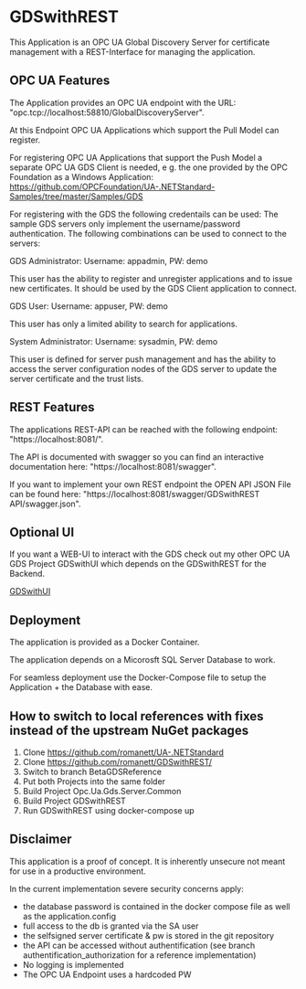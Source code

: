 # GDSwithREST

This Application is an OPC UA Global Discovery Server for certificate management with a REST-Interface for managing the application.

## OPC UA Features

The Application provides an OPC UA endpoint with the URL: "opc.tcp://localhost:58810/GlobalDiscoveryServer".

At this Endpoint OPC UA Applications which support the Pull Model can register.

For registering OPC UA Applications that support the Push Model a separate OPC UA GDS Client is needed, e g. the one provided by the OPC Foundation as a Windows Application:
https://github.com/OPCFoundation/UA-.NETStandard-Samples/tree/master/Samples/GDS

For registering with the GDS the following credentails can be used:
The sample GDS servers only implement the username/password authentication. The following combinations can be used to connect to the servers:

GDS Administrator:
Username: appadmin, PW: demo

This user has the ability to register and unregister applications and to issue new certificates. It should be used by the GDS Client application to connect.

GDS User:
Username: appuser, PW: demo

This user has only a limited ability to search for applications.

System Administrator:
Username: sysadmin, PW: demo

This user is defined for server push management and has the ability to access the server configuration nodes of the GDS server to update the server certificate and the trust lists.

## REST Features

The applications REST-API can be reached with the following endpoint: "https://localhost:8081/".

The API is documented with swagger so you can find an interactive documentation here: "https://localhost:8081/swagger".

If you want to implement your own REST endpoint the OPEN API JSON File can be found here: "https://localhost:8081/swagger/GDSwithREST API/swagger.json".

## Optional UI
If you want a WEB-UI to interact with the GDS check out my other OPC UA GDS Project GDSwithUI which depends on the GDSwithREST for the Backend.

[GDSwithUI](https://github.com/romanett/GDSwithUI/)

## Deployment

The application is provided as a Docker Container.

The application depends on a Micorosft SQL Server Database to work.

For seamless deployment use the Docker-Compose file to setup the Application + the Database with ease.

## How to switch to local references with fixes instead of the upstream NuGet packages

1. Clone https://github.com/romanett/UA-.NETStandard
2. Clone https://github.com/romanett/GDSwithREST/
3. Switch to branch BetaGDSReference
4. Put both Projects into the same folder
5. Build Project Opc.Ua.Gds.Server.Common
6. Build Project GDSwithREST
7. Run GDSwithREST using docker-compose up

## Disclaimer

This application is a proof of concept.
It is inherently unsecure not meant for use in a productive environment.

In the current implementation severe security concerns apply:
 - the database password is contained in the docker compose file as well as the application.config
 - full access to the db is granted via the SA user
 - the selfsigned server certificate & pw is stored in the git repository
 - the API can be accessed without authentification (see branch authentification_authorization for a reference implementation)
 - No logging is implemented
 - The OPC UA Endpoint uses a hardcoded PW


